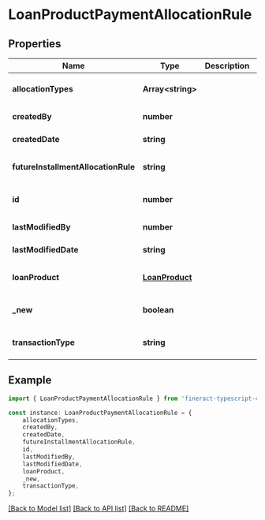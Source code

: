 # LoanProductPaymentAllocationRule


## Properties

Name | Type | Description | Notes
------------ | ------------- | ------------- | -------------
**allocationTypes** | **Array&lt;string&gt;** |  | [optional] [default to undefined]
**createdBy** | **number** |  | [default to undefined]
**createdDate** | **string** |  | [default to undefined]
**futureInstallmentAllocationRule** | **string** |  | [optional] [default to undefined]
**id** | **number** |  | [optional] [default to undefined]
**lastModifiedBy** | **number** |  | [default to undefined]
**lastModifiedDate** | **string** |  | [default to undefined]
**loanProduct** | [**LoanProduct**](LoanProduct.md) |  | [optional] [default to undefined]
**_new** | **boolean** |  | [optional] [default to undefined]
**transactionType** | **string** |  | [optional] [default to undefined]

## Example

```typescript
import { LoanProductPaymentAllocationRule } from 'fineract-typescript-client';

const instance: LoanProductPaymentAllocationRule = {
    allocationTypes,
    createdBy,
    createdDate,
    futureInstallmentAllocationRule,
    id,
    lastModifiedBy,
    lastModifiedDate,
    loanProduct,
    _new,
    transactionType,
};
```

[[Back to Model list]](../README.md#documentation-for-models) [[Back to API list]](../README.md#documentation-for-api-endpoints) [[Back to README]](../README.md)
